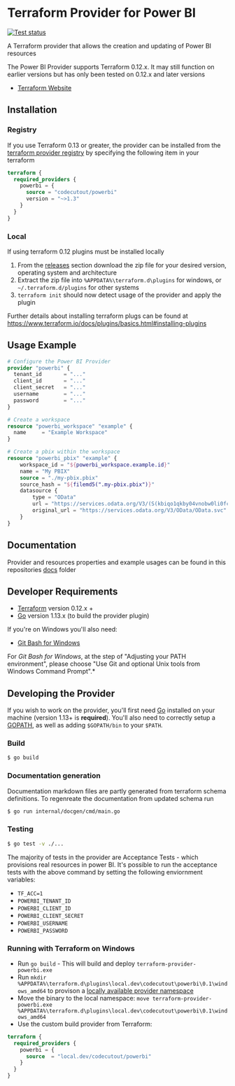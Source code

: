 # Terraform Provider for Power BI

[![Test status](https://github.com/codecutout/terraform-provider-powerbi/workflows/tests/badge.svg?branch=master)](https://github.com/codecutout/terraform-provider-powerbi/actions?query=workflow%3Atests+branch%3Amaster)

A Terraform provider that allows the creation and updating of Power BI resources

The Power BI Provider supports Terraform 0.12.x. It may still function on earlier versions but has only been tested on 0.12.x and later versions

* [Terraform Website](https://www.terraform.io)

## Installation

### Registry
If you use Terraform 0.13 or greater, the provider can be installed from the [terraform provider registry](https://registry.terraform.io/providers/codecutout/powerbi/latest) by specifying the following item in your terraform

```terraform
terraform {
  required_providers {
    powerbi = {
      source = "codecutout/powerbi"
      version = "~>1.3"
    }
  }
}
```

### Local
If using terraform 0.12 plugins must be installed locally

1. From the [releases](/releases) section download the zip file for your desired version, operating system and architecture
2. Extract the zip file into `%APPDATA%\terraform.d\plugins` for windows, or `~/.terraform.d/plugins` for other systems
3. `terraform init` should now detect usage of the provider and apply the plugin

Further details about installing terraform plugs can be found at https://www.terraform.io/docs/plugins/basics.html#installing-plugins

## Usage Example

```terraform
# Configure the Power BI Provider
provider "powerbi" {
  tenant_id       = "..."
  client_id       = "..."
  client_secret   = "..."
  username        = "..."
  password        = "..."
}

# Create a workspace
resource "powerbi_workspace" "example" {
  name     = "Example Workspace"
}

# Create a pbix within the workspace
resource "powerbi_pbix" "example" {
	workspace_id = "${powerbi_workspace.example.id}"
	name = "My PBIX"
	source = "./my-pbix.pbix"
	source_hash = "${filemd5(".my-pbix.pbix")}"
	datasource {
		type = "OData"
		url = "https://services.odata.org/V3/(S(kbiqo1qkby04vnobw0li0fcp))/OData/OData.svc"
		original_url = "https://services.odata.org/V3/OData/OData.svc"
	}
}
```

## Documentation
Provider and resources properties and example usages can be found in this repositories [docs](docs) folder

## Developer Requirements

* [Terraform](https://www.terraform.io/downloads.html) version 0.12.x +
* [Go](https://golang.org/doc/install) version 1.13.x (to build the provider plugin)

If you're on Windows you'll also need:
* [Git Bash for Windows](https://git-scm.com/download/win)

For *Git Bash for Windows*, at the step of "Adjusting your PATH environment", please choose "Use Git and optional Unix tools from Windows Command Prompt".*

## Developing the Provider

If you wish to work on the provider, you'll first need [Go](http://www.golang.org) installed on your machine (version 1.13+ is **required**). You'll also need to correctly setup a [GOPATH](http://golang.org/doc/code.html#GOPATH), as well as adding `$GOPATH/bin` to your `$PATH`.

### Build
```sh
$ go build
```

### Documentation generation
Documentation markdown files are partly generated from terraform schema definitions. To regenreate the documentation from updated schema run
``` sh
$ go run internal/docgen/cmd/main.go
```

### Testing
```sh
$ go test -v ./...
```

The majority of tests in the provider are Acceptance Tests - which provisions real resources in power BI. It's possible to run the acceptance tests with the above command by setting the following enviornment variables: 
- `TF_ACC=1`
- `POWERBI_TENANT_ID`
- `POWERBI_CLIENT_ID`
- `POWERBI_CLIENT_SECRET`
- `POWERBI_USERNAME`
- `POWERBI_PASSWORD`

### Running with Terraform on Windows
- Run `go build` - This will build and deploy `terraform-provider-powerbi.exe`
- Run `mkdir %APPDATA%\terraform.d\plugins\local.dev\codecutout\powerbi\0.1\windows_amd64` to provison a [locally available provider namespace](https://www.terraform.io/docs/language/providers/requirements.html#in-house-providers)
- Move the binary to the local namespace: `move terraform-provider-powerbi.exe %APPDATA%\terraform.d\plugins\local.dev\codecutout\powerbi\0.1\windows_amd64`
- Use the custom build provider from Terraform:
```terraform
terraform {
  required_providers {
    powerbi = {
      source  = "local.dev/codecutout/powerbi"
    }
  }
}
```

